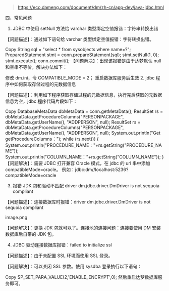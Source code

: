 ﻿
> https://eco.dameng.com/document/dm/zh-cn/app-dev/java-jdbc.html

四、常见问题
1. JDBC 中使用 setNull 方法给 varchar 类型绑定空值报错：字符串转换出错

【问题描述】：通过如下语句给 varchar 类型绑定空值报错：字符转换出错。

Copy
String sql = "select * from sysobjects where name=?";
PreparedStatement stmt = conn.prepareStatement(sql);
stmt.setNull(1, 0);
stmt.execute();
conn.commit();
【问题解决】：出现该报错是由于达梦默认 null 和空串不等价，解决办法如下：

修改 dm.ini，令 COMPATIBLE_MODE = 2；
重启数据库服务后生效
2. jdbc 程序中如何获取存储过程的元数据信息

【问题描述】：利用如下程序获取存储过程的元数据信息，执行完后获取的元数据信息为空，jdbc 程序代码片段如下：

Copy
DatabaseMetaData dbMetaData = conn.getMetaData();
ResultSet rs = dbMetaData.getProcedureColumns("PERSONPACKAGE", dbMetaData.getUserName(), "ADDPERSON", null);
ResultSet rs = dbMetaData.getProcedureColumns("PERSONPACKAGE", dbMetaData.getUserName(), "ADDPERSON", null);
System.out.println("Get getProcedureColumns：");
while (rs.next()) {
System.out.println("PROCEDURE_NAME："+rs.getString("PROCEDURE_NAME"));
System.out.println("COLUMN_NAME："+rs.getString("COLUMN_NAME"));
}
【问题解决】：需要 JDBC 打开兼容 Oracle 模式，在 jdbc 的 url 串中添加 compatibleMode=oracle。
例如：jdbc:dm//localhost:5236?compatibleMode=oracle

3. 报错 JDK 包和驱动不匹配 driver dm.jdbc.driver.DmDriver is not sequoia compliant

【问题描述】：连接数据库时报错：driver dm.jdbc.driver.DmDriver is not sequoia compliant

image.png

【问题解决】：更换 JDK 包就可以了。连接池的连接问题：连接要使用 DM 安装数据库后自带的 JDK 包。

4. JDBC 驱动连接数据库报错：failed to initialize ssl

【问题描述】：由于未配置 SSL 环境而使用 SSL 登录。

【问题解决】：可以关闭 SSL 参数。使用 sysdba 登录执行以下语句：

Copy
SP_SET_PARA_VALUE(2,'ENABLE_ENCRYPT',0);
然后重启达梦数据库服务即可。
